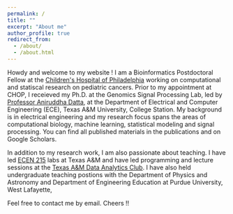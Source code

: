 ```yaml
---
permalink: /
title: ""
excerpt: "About me"
author_profile: true
redirect_from: 
  - /about/
  - /about.html
---
```


Howdy and welcome to my website !
I am a Bioinformatics Postdoctoral Fellow at the [Children's Hospital of Philadelphia](www.chop.edu) working on computational and statiscal research on pediatric cancers. Prior to my appointment at CHOP, I receieved my Ph.D.  at the Genomics Signal Processing Lab, led by [Professor Aniruddha Datta](https://engineering.tamu.edu/electrical/profiles/adatta.html), at the Department of Electrical and Computer Engineering (ECE), Texas A&M University, College Station. My background is in electrical engineering and my research focus spans the areas of computational biology, machine learning, statistical modeling and signal processing. You can find all published materials in the publications and on Google Scholars.  

In addition to my research work, I am also passionate about teaching. I have led [ECEN 215](https://catalog.tamu.edu/undergraduate/course-descriptions/ecen/) labs at Texas A&M and have led programming and lecture sessions at the [Texas A&M Data Analytics Club](https://tamuanalytics.com/). I have also held undergraduate teaching postions with the Department of Physics and Astronomy and Department of Engineering Education at Purdue University, West Lafayette,

Feel free to contact me by email. Cheers !!
